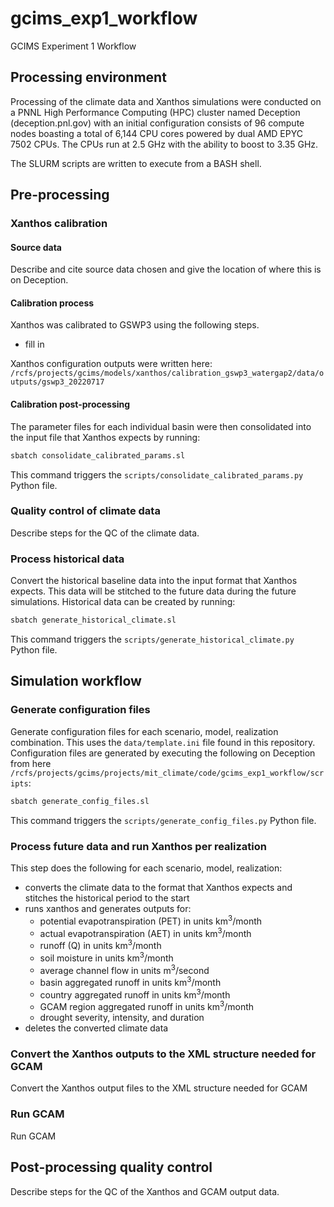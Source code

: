 # gcims_exp1_workflow
GCIMS Experiment 1 Workflow

## Processing environment
Processing of the climate data and Xanthos simulations were conducted on a PNNL High Performance Computing (HPC) cluster named Deception (deception.pnl.gov) with an initial configuration consists of 96 compute nodes boasting a total of 6,144 CPU cores powered by dual AMD EPYC 7502 CPUs. The CPUs run at 2.5 GHz with the ability to boost to 3.35 GHz. 

The SLURM scripts are written to execute from a BASH shell.

## Pre-processing

### Xanthos calibration

#### Source data
Describe and cite source data chosen and give the location of where this is on Deception.

#### Calibration process
Xanthos was calibrated to GSWP3 using the following steps.
- fill in

Xanthos configuration outputs were written here:  `/rcfs/projects/gcims/models/xanthos/calibration_gswp3_watergap2/data/outputs/gswp3_20220717`

#### Calibration post-processing
The parameter files for each individual basin were then consolidated into the input file that Xanthos expects by running:
```bash
sbatch consolidate_calibrated_params.sl
```
This command triggers the `scripts/consolidate_calibrated_params.py` Python file.

### Quality control of climate data
Describe steps for the QC of the climate data.

### Process historical data
Convert the historical baseline data into the input format that Xanthos expects.  This data will be stitched to the future data during the future simulations.
Historical data can be created by running:
```bash
sbatch generate_historical_climate.sl
```
This command triggers the `scripts/generate_historical_climate.py` Python file.

## Simulation workflow

### Generate configuration files
Generate configuration files for each scenario, model, realization combination.  This uses the `data/template.ini` file found in this repository.
Configuration files are generated by executing the following on Deception from here `/rcfs/projects/gcims/projects/mit_climate/code/gcims_exp1_workflow/scripts`:
```bash
sbatch generate_config_files.sl
```
This command triggers the `scripts/generate_config_files.py` Python file.

### Process future data and run Xanthos per realization
This step does the following for each scenario, model, realization:
- converts the climate data to the format that Xanthos expects and stitches the historical period to the start 
- runs xanthos and generates outputs for:
  - potential evapotranspiration (PET) in units km<sup>3</sup>/month
  - actual evapotranspiration (AET) in units km<sup>3</sup>/month
  - runoff (Q) in units km<sup>3</sup>/month
  - soil moisture in units km<sup>3</sup>/month
  - average channel flow in units m<sup>3</sup>/second
  - basin aggregated runoff in units km<sup>3</sup>/month
  - country aggregated runoff in units km<sup>3</sup>/month
  - GCAM region aggregated runoff in units km<sup>3</sup>/month
  - drought severity, intensity, and duration
- deletes the converted climate data 

### Convert the Xanthos outputs to the XML structure needed for GCAM
Convert the Xanthos output files to the XML structure needed for GCAM

### Run GCAM
Run GCAM

## Post-processing quality control
Describe steps for the QC of the Xanthos and GCAM output data.
